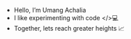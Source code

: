 - Hello, I’m Umang Achalia 
- I like experimenting with code </>💻
- Together, lets reach greater heights 📈
<!---
officialUmang16/officialUmang16 is a ✨ special ✨ repository because its `README.md` (this file) appears on your GitHub profile.
You can click the Preview link to take a look at your changes.
--->
